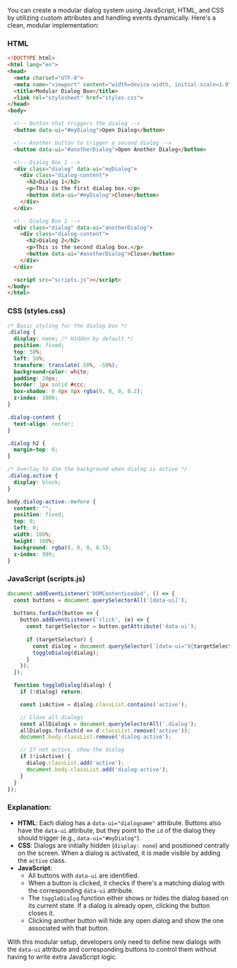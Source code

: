 You can create a modular dialog system using JavaScript, HTML, and CSS by utilizing custom attributes and handling events dynamically. Here's a clean, modular implementation:

### HTML
```html
<!DOCTYPE html>
<html lang="en">
<head>
  <meta charset="UTF-8">
  <meta name="viewport" content="width=device-width, initial-scale=1.0">
  <title>Modular Dialog Box</title>
  <link rel="stylesheet" href="styles.css">
</head>
<body>

  <!-- Button that triggers the dialog -->
  <button data-ui="#myDialog">Open Dialog</button>

  <!-- Another button to trigger a second dialog -->
  <button data-ui="#anotherDialog">Open Another Dialog</button>

  <!-- Dialog Box 1 -->
  <div class="dialog" data-ui="myDialog">
    <div class="dialog-content">
      <h2>Dialog 1</h2>
      <p>This is the first dialog box.</p>
      <button data-ui="#myDialog">Close</button>
    </div>
  </div>

  <!-- Dialog Box 2 -->
  <div class="dialog" data-ui="anotherDialog">
    <div class="dialog-content">
      <h2>Dialog 2</h2>
      <p>This is the second dialog box.</p>
      <button data-ui="#anotherDialog">Close</button>
    </div>
  </div>

  <script src="scripts.js"></script>
</body>
</html>
```

### CSS (styles.css)
```css
/* Basic styling for the dialog box */
.dialog {
  display: none; /* Hidden by default */
  position: fixed;
  top: 50%;
  left: 50%;
  transform: translate(-50%, -50%);
  background-color: white;
  padding: 20px;
  border: 1px solid #ccc;
  box-shadow: 0 4px 8px rgba(0, 0, 0, 0.2);
  z-index: 1000;
}

.dialog-content {
  text-align: center;
}

.dialog h2 {
  margin-top: 0;
}

/* Overlay to dim the background when dialog is active */
.dialog.active {
  display: block;
}

body.dialog-active::before {
  content: "";
  position: fixed;
  top: 0;
  left: 0;
  width: 100%;
  height: 100%;
  background: rgba(0, 0, 0, 0.5);
  z-index: 999;
}
```

### JavaScript (scripts.js)
```javascript
document.addEventListener('DOMContentLoaded', () => {
  const buttons = document.querySelectorAll('[data-ui]');
  
  buttons.forEach(button => {
    button.addEventListener('click', (e) => {
      const targetSelector = button.getAttribute('data-ui');
      
      if (targetSelector) {
        const dialog = document.querySelector(`[data-ui="${targetSelector.substring(1)}"]`);
        toggleDialog(dialog);
      }
    });
  });

  function toggleDialog(dialog) {
    if (!dialog) return;

    const isActive = dialog.classList.contains('active');

    // Close all dialogs
    const allDialogs = document.querySelectorAll('.dialog');
    allDialogs.forEach(d => d.classList.remove('active'));
    document.body.classList.remove('dialog-active');

    // If not active, show the dialog
    if (!isActive) {
      dialog.classList.add('active');
      document.body.classList.add('dialog-active');
    }
  }
});
```

### Explanation:
- **HTML**: Each dialog has a `data-ui="dialogname"` attribute. Buttons also have the `data-ui` attribute, but they point to the `id` of the dialog they should trigger (e.g., `data-ui="#myDialog"`).
- **CSS**: Dialogs are initially hidden (`display: none`) and positioned centrally on the screen. When a dialog is activated, it is made visible by adding the `active` class.
- **JavaScript**: 
  - All buttons with `data-ui` are identified.
  - When a button is clicked, it checks if there's a matching dialog with the corresponding `data-ui` attribute.
  - The `toggleDialog` function either shows or hides the dialog based on its current state. If a dialog is already open, clicking the button closes it.
  - Clicking another button will hide any open dialog and show the one associated with that button.

With this modular setup, developers only need to define new dialogs with the `data-ui` attribute and corresponding buttons to control them without having to write extra JavaScript logic.